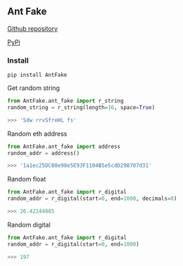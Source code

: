 ## Ant Fake

[Github repository](https://github.com/inkviz96/antFake)

[PyPi](https://pypi.org/project/AntFake/)

### Install
```shell
pip install AntFake
```

Get random string
```python
from AntFake.ant_fake import r_string
random_string = r_string(length=16, space=True)

>>> 'Sdw rrvSfreHL fs'
```

Random eth address
```python
from AntFake.ant_fake import address
random_addr = address()

>>> '1a1ec25DC08e98e5E93F1104B5e5cdD298707d31'
```

Random float
```python
from AntFake.ant_fake import r_digital
random_addr = r_digital(start=0, end=1000, decimals=8)

>>> 26.42244885
```

Random digital
```python
from AntFake.ant_fake import r_digital
random_addr = r_digital(start=0, end=1000)

>>> 197
```
